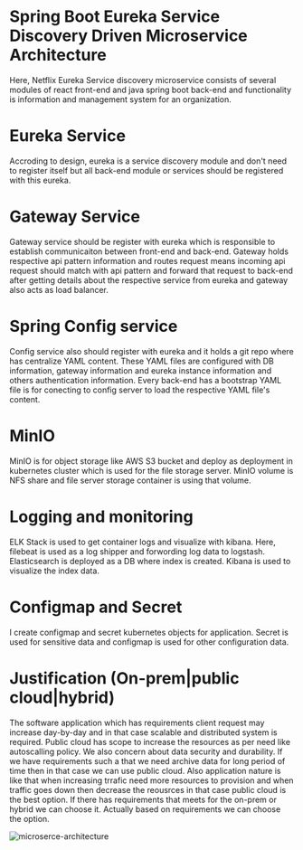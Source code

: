 # Spring Boot Eureka Service Discovery Driven Microservice Architecture
Here, Netflix Eureka Service discovery microservice consists of several modules of react front-end and java spring boot back-end and functionality is information and management system for an organization. 

# Eureka Service
Accroding to design, eureka is a service discovery module and don't need to register itself but all back-end module or services should be registered with this eureka.
# Gateway Service
Gateway service should be register with eureka which is responsible to establish communicaiton between front-end and back-end. Gateway holds respective api pattern information and routes request means incoming api request should match with api pattern and forward that request to back-end after getting details about the respective service from eureka and gateway also acts as load balancer. 
# Spring Config service
Config service also should register with eureka and it holds a git repo where has centralize YAML content. These YAML files are configured with DB information, gateway information and eureka instance information and others authentication information. Every back-end has a bootstrap YAML file is for conecting to config server to load the respective YAML file's content. 

# MinIO
MinIO is for object storage like AWS S3 bucket and deploy as deployment in kubernetes cluster which is used for the file storage server. MinIO volume is NFS share and file server storage container is using that volume.  

# Logging and monitoring
ELK Stack is used to get container logs and visualize with kibana. Here, filebeat is used as a log shipper and forwording log data to logstash. Elasticsearch is deployed as a DB where index is created. Kibana is used to visualize the index data. 

# Configmap and Secret
I create configmap and secret kubernetes objects for application. Secret is used for sensitive data and configmap is used for other configuration data. 

# Justification (On-prem|public cloud|hybrid)
The software application which has requirements client request may increase day-by-day and in that case scalable and distributed system is required. Public cloud has scope to increase the resources as per need like autoscalling policy. We also concern about data security and durability. If we have requirements such a that we need archive data for long period of time then in that case we can use public cloud. Also application nature is like that when increasing trrafic need more resources to provision and when traffic goes down then decrease the reousrces in that case public cloud is the best option. If there has requirements that meets for the on-prem or hybrid we can choose it. Actually based on requirements we can choose the option. 



![microserce-architecture](https://user-images.githubusercontent.com/25055579/182891218-3af9de88-4f23-428d-b865-7f2631b21d71.png)
